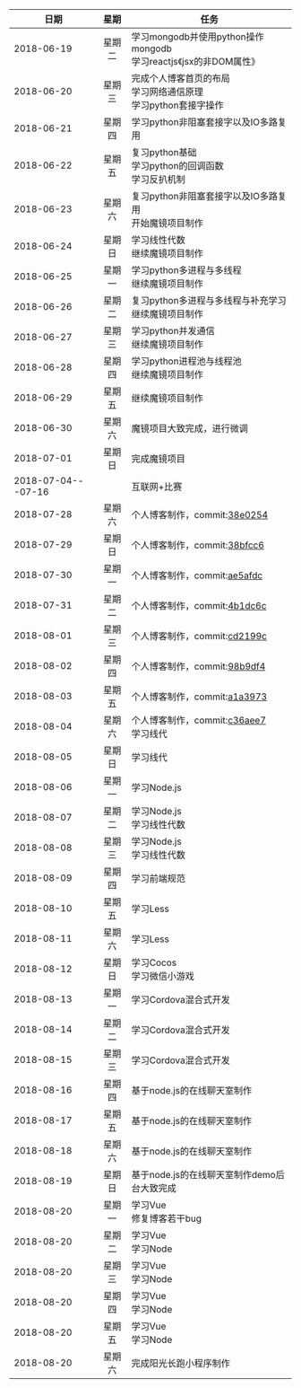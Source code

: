 |日期|星期|任务|
| - |:-:| - |
|2018-06-19|星期二|学习mongodb并使用python操作mongodb<br />学习reactjs《jsx的非DOM属性》|
|2018-06-20|星期三|完成个人博客首页的布局<br />学习网络通信原理<br />学习python套接字操作|
|2018-06-21|星期四|学习python非阻塞套接字以及IO多路复用|
|2018-06-22|星期五|复习python基础<br />学习python的回调函数<br />学习反扒机制|
|2018-06-23|星期六|复习python非阻塞套接字以及IO多路复用<br />开始魔镜项目制作|
|2018-06-24|星期日|学习线性代数<br />继续魔镜项目制作|
|2018-06-25|星期一|学习python多进程与多线程<br />继续魔镜项目制作|
|2018-06-26|星期二|复习python多进程与多线程与补充学习<br />继续魔镜项目制作|
|2018-06-27|星期三|学习python并发通信<br />继续魔镜项目制作|
|2018-06-28|星期四|学习python进程池与线程池<br />继续魔镜项目制作|
|2018-06-29|星期五|继续魔镜项目制作|
|2018-06-30|星期六|魔镜项目大致完成，进行微调|
|2018-07-01|星期日|完成魔镜项目|
|2018-07-04---07-16||互联网+比赛|
|2018-07-28|星期六|个人博客制作，commit:[38e0254](https://github.com/musistudio/Ylog/commit/3e80254ba7edb8638e4c93ac4c92e0a4da8842b6)|
|2018-07-29|星期日|个人博客制作，commit:[38bfcc6](https://github.com/musistudio/Ylog/commit/38bfcc62806bffa03020dc956379beda63a00f2b)|
|2018-07-30|星期一|个人博客制作，commit:[ae5afdc](https://github.com/musistudio/Ylog/commit/aefa5dc2b7c700ce5f14f30b235c38908ec67f74)|
|2018-07-31|星期二|个人博客制作，commit:[4b1dc6c](https://github.com/musistudio/Ylog/commit/4b1dc6cfae7b8bc5d668325499c6f923bd8c4202)|
|2018-08-01|星期三|个人博客制作，commit:[cd2199c](https://github.com/musistudio/Ylog/commit/cd2199ce2a151c118bad60a83b16b4428ea03d7b)|
|2018-08-02|星期四|个人博客制作，commit:[98b9df4](https://github.com/musistudio/Ylog/commit/98b9df482e66307e06690c3e1847b0a278440f69)|
|2018-08-03|星期五|个人博客制作，commit:[a1a3973](https://github.com/musistudio/Ylog/commit/a1a397386e7bc3037d0f78c45d0ba6726e91892f)|
|2018-08-04|星期六|个人博客制作，commit:[c36aee7](https://github.com/musistudio/Ylog/commit/c36aee7db6adc2f05ebcfbf4eb3609e79b26bce0)<br>学习线代|
|2018-08-05|星期日|学习线代|
|2018-08-06|星期一|学习Node.js|
|2018-08-07|星期二|学习Node.js<br />学习线性代数|
|2018-08-08|星期三|学习Node.js<br />学习线性代数|
|2018-08-09|星期四|学习前端规范|
|2018-08-10|星期五|学习Less|
|2018-08-11|星期六|学习Less|
|2018-08-12|星期日|学习Cocos<br />学习微信小游戏|
|2018-08-13|星期一|学习Cordova混合式开发|
|2018-08-14|星期二|学习Cordova混合式开发|
|2018-08-15|星期三|学习Cordova混合式开发|
|2018-08-16|星期四|基于node.js的在线聊天室制作|
|2018-08-17|星期五|基于node.js的在线聊天室制作|
|2018-08-18|星期六|基于node.js的在线聊天室制作|
|2018-08-19|星期日|基于node.js的在线聊天室制作demo后台大致完成|
|2018-08-20|星期一|学习Vue<br />修复博客若干bug|
|2018-08-20|星期二|学习Vue<br />学习Node|
|2018-08-20|星期三|学习Vue<br />学习Node|
|2018-08-20|星期四|学习Vue<br />学习Node|
|2018-08-20|星期五|学习Vue<br />学习Node|
|2018-08-20|星期六|完成阳光长跑小程序制作|
